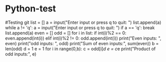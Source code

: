 # Python-test
#Testing git
list = []
a = input("Enter input or press q to quit: ")
list.append(a)
while a != 'q': 
 a = input("Enter input or press q to quit: ")
 if a == 'q':
  break
 list.append(a)
even = []
odd = []
for i in list:
 if int(i)%2 == 0:
  even.append(int(i))
 elif int(i)%2 != 0:
  odd.append(int(i))
print("Even inputs: ", even)
print("odd inputs: ", odd)
print("Sum of even inputs:", sum(even))
b = len(odd)
d = 1
e = 1
for i in range(0,b):
  c = odd[i]*d
  e = c*e 
print("Product of odd inputs:", e)
